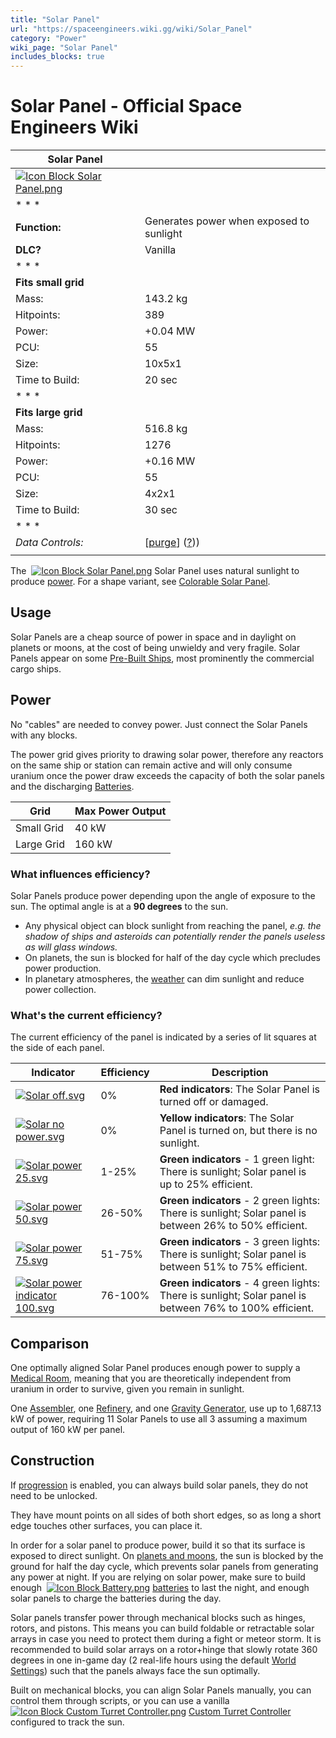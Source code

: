 ```yaml
---
title: "Solar Panel"
url: "https://spaceengineers.wiki.gg/wiki/Solar_Panel"
category: "Power"
wiki_page: "Solar Panel"
includes_blocks: true
---
```


# Solar Panel - Official Space Engineers Wiki

| Solar Panel |     |
| --- | --- |
| [![Icon Block Solar Panel.png](https://spaceengineers.wiki.gg/images/c/c9/Icon_Block_Solar_Panel.png?ded806)](https://spaceengineers.wiki.gg/wiki/File:Icon_Block_Solar_Panel.png) |     |
| * * * |     |
| **Function:** | Generates power when exposed to sunlight |
| **DLC?** | Vanilla |
| * * * |     |
| **Fits small grid** |     |
| Mass: | 143.2 kg |
| Hitpoints: | 389 |
| Power: | +0.04 MW |
| PCU: | 55  |
| Size: | 10x5x1 |
| Time to Build: | 20 sec |
| * * * |     |
| **Fits large grid** |     |
| Mass: | 516.8 kg |
| Hitpoints: | 1276 |
| Power: | +0.16 MW |
| PCU: | 55  |
| Size: | 4x2x1 |
| Time to Build: | 30 sec |
| * * * |     |
| _Data Controls:_ | \[[purge](https://spaceengineers.wiki.gg/wiki/Solar_Panel?action=purge)\] ([?](https://spaceengineers.wiki.gg/wiki/Template:Info_Block))) |
|     |     |

The  [![Icon Block Solar Panel.png](https://spaceengineers.wiki.gg/images/thumb/c/c9/Icon_Block_Solar_Panel.png/21px-Icon_Block_Solar_Panel.png?ded806)](https://spaceengineers.wiki.gg/wiki/Solar_Panel "Solar Panel") Solar Panel uses natural sunlight to produce [power](https://spaceengineers.wiki.gg/wiki/Power "Power"). For a shape variant, see [Colorable Solar Panel](https://spaceengineers.wiki.gg/wiki/Colorable_Solar_Panel "Colorable Solar Panel").

## Usage

Solar Panels are a cheap source of power in space and in daylight on planets or moons, at the cost of being unwieldy and very fragile. Solar Panels appear on some [Pre-Built Ships](https://spaceengineers.wiki.gg/wiki/Pre-Built_Ship "Pre-Built Ship"), most prominently the commercial cargo ships.

## Power

No "cables" are needed to convey power. Just connect the Solar Panels with any blocks.

The power grid gives priority to drawing solar power, therefore any reactors on the same ship or station can remain active and will only consume uranium once the power draw exceeds the capacity of both the solar panels and the discharging [Batteries](https://spaceengineers.wiki.gg/wiki/Battery "Battery").

| Grid | Max Power Output |
| --- | --- |
| Small Grid | 40 kW |
| Large Grid | 160 kW |

### What influences efficiency?

Solar Panels produce power depending upon the angle of exposure to the sun. The optimal angle is at a **90 degrees** to the sun.

*   Any physical object can block sunlight from reaching the panel, _e.g. the shadow of ships and asteroids can potentially render the panels useless as will glass windows._
*   On planets, the sun is blocked for half of the day cycle which precludes power production.
*   In planetary atmospheres, the [weather](https://spaceengineers.wiki.gg/wiki/Weather "Weather") can dim sunlight and reduce power collection.

### What's the current efficiency?

The current efficiency of the panel is indicated by a series of lit squares at the side of each panel.

| Indicator | Efficiency | Description |
| --- | --- | --- |
| [![Solar off.svg](https://spaceengineers.wiki.gg/images/9/93/Solar_off.svg?e30b19)](https://spaceengineers.wiki.gg/wiki/File:Solar_off.svg) | 0%  | **Red indicators**: The Solar Panel is turned off or damaged. |
| [![Solar no power.svg](https://spaceengineers.wiki.gg/images/e/e5/Solar_no_power.svg?bd32b3)](https://spaceengineers.wiki.gg/wiki/File:Solar_no_power.svg) | 0%  | **Yellow indicators**: The Solar Panel is turned on, but there is no sunlight. |
| [![Solar power 25.svg](https://spaceengineers.wiki.gg/images/3/32/Solar_power_25.svg?b5c414)](https://spaceengineers.wiki.gg/wiki/File:Solar_power_25.svg) | 1-25% | **Green indicators** - 1 green light: There is sunlight; Solar panel is up to 25% efficient. |
| [![Solar power 50.svg](https://spaceengineers.wiki.gg/images/9/95/Solar_power_50.svg?4221c6)](https://spaceengineers.wiki.gg/wiki/File:Solar_power_50.svg) | 26-50% | **Green indicators** - 2 green lights: There is sunlight; Solar panel is between 26% to 50% efficient. |
| [![Solar power 75.svg](https://spaceengineers.wiki.gg/images/7/7c/Solar_power_75.svg?3efdd5)](https://spaceengineers.wiki.gg/wiki/File:Solar_power_75.svg) | 51-75% | **Green indicators** - 3 green lights: There is sunlight; Solar panel is between 51% to 75% efficient. |
| [![Solar power indicator 100.svg](https://spaceengineers.wiki.gg/images/c/c6/Solar_power_indicator_100.svg?d8898c)](https://spaceengineers.wiki.gg/wiki/File:Solar_power_indicator_100.svg) | 76-100% | **Green indicators** - 4 green lights: There is sunlight; Solar panel is between 76% to 100% efficient. |

## Comparison

One optimally aligned Solar Panel produces enough power to supply a [Medical Room](https://spaceengineers.wiki.gg/wiki/Medical_Room "Medical Room"), meaning that you are theoretically independent from uranium in order to survive, given you remain in sunlight.

One [Assembler](https://spaceengineers.wiki.gg/wiki/Assembler "Assembler"), one [Refinery](https://spaceengineers.wiki.gg/wiki/Refinery "Refinery"), and one [Gravity Generator](https://spaceengineers.wiki.gg/wiki/Gravity_Generator "Gravity Generator"), use up to 1,687.13 kW of power, requiring 11 Solar Panels to use all 3 assuming a maximum output of 160 kW per panel.

## Construction

If [progression](https://spaceengineers.wiki.gg/wiki/Progression "Progression") is enabled, you can always build solar panels, they do not need to be unlocked.

They have mount points on all sides of both short edges, so as long a short edge touches other surfaces, you can place it.

In order for a solar panel to produce power, build it so that its surface is exposed to direct sunlight. On [planets and moons](https://spaceengineers.wiki.gg/wiki/Planets "Planets"), the sun is blocked by the ground for half the day cycle, which prevents solar panels from generating any power at night. If you are relying on solar power, make sure to build enough  [![Icon Block Battery.png](https://spaceengineers.wiki.gg/images/thumb/1/13/Icon_Block_Battery.png/21px-Icon_Block_Battery.png?fc3f6b)](https://spaceengineers.wiki.gg/wiki/Battery "Battery") [batteries](https://spaceengineers.wiki.gg/wiki/Battery "Battery") to last the night, and enough solar panels to charge the batteries during the day.

Solar panels transfer power through mechanical blocks such as hinges, rotors, and pistons. This means you can build foldable or retractable solar arrays in case you need to protect them during a fight or meteor storm. It is recommended to build solar arrays on a rotor+hinge that slowly rotate 360 degrees in one in-game day (2 real-life hours using the default [World Settings](https://spaceengineers.wiki.gg/wiki/World_Settings "World Settings")) such that the panels always face the sun optimally.

Built on mechanical blocks, you can align Solar Panels manually, you can control them through scripts, or you can use a vanilla  [![Icon Block Custom Turret Controller.png](https://spaceengineers.wiki.gg/images/thumb/7/70/Icon_Block_Custom_Turret_Controller.png/21px-Icon_Block_Custom_Turret_Controller.png?49af70)](https://spaceengineers.wiki.gg/wiki/Custom_Turret_Controller "Custom Turret Controller") [Custom Turret Controller](https://spaceengineers.wiki.gg/wiki/Custom_Turret_Controller "Custom Turret Controller") configured to track the sun.
